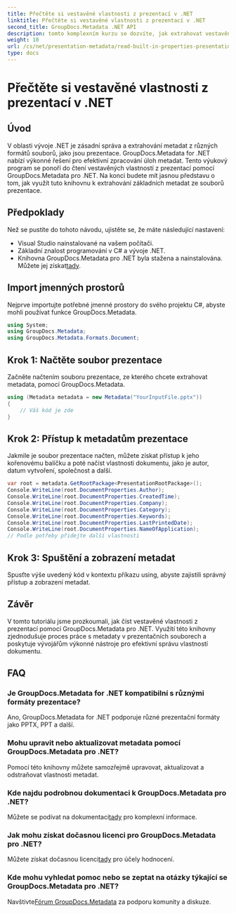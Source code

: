 ```yaml
---
title: Přečtěte si vestavěné vlastnosti z prezentací v .NET
linktitle: Přečtěte si vestavěné vlastnosti z prezentací v .NET
second_title: GroupDocs.Metadata .NET API
description: tomto komplexním kurzu se dozvíte, jak extrahovat vestavěné vlastnosti z prezentací pomocí GroupDocs.Metadata for .NET.
weight: 10
url: /cs/net/presentation-metadata/read-built-in-properties-presentations/
type: docs
---
```

# Přečtěte si vestavěné vlastnosti z prezentací v .NET

## Úvod
V oblasti vývoje .NET je zásadní správa a extrahování metadat z různých formátů souborů, jako jsou prezentace. GroupDocs.Metadata for .NET nabízí výkonné řešení pro efektivní zpracování úloh metadat. Tento výukový program se ponoří do čtení vestavěných vlastností z prezentací pomocí GroupDocs.Metadata pro .NET. Na konci budete mít jasnou představu o tom, jak využít tuto knihovnu k extrahování základních metadat ze souborů prezentace.
## Předpoklady
Než se pustíte do tohoto návodu, ujistěte se, že máte následující nastavení:
- Visual Studio nainstalované na vašem počítači.
- Základní znalost programování v C# a vývoje .NET.
-  Knihovna GroupDocs.Metadata pro .NET byla stažena a nainstalována. Můžete jej získat[tady](https://releases.groupdocs.com/metadata/net/).

## Import jmenných prostorů
Nejprve importujte potřebné jmenné prostory do svého projektu C#, abyste mohli používat funkce GroupDocs.Metadata.
```csharp
using System;
using GroupDocs.Metadata;
using GroupDocs.Metadata.Formats.Document;
```
## Krok 1: Načtěte soubor prezentace
Začněte načtením souboru prezentace, ze kterého chcete extrahovat metadata, pomocí GroupDocs.Metadata.
```csharp
using (Metadata metadata = new Metadata("YourInputFile.pptx"))
{
    // Váš kód je zde
}
```
## Krok 2: Přístup k metadatům prezentace
Jakmile je soubor prezentace načten, můžete získat přístup k jeho kořenovému balíčku a poté načíst vlastnosti dokumentu, jako je autor, datum vytvoření, společnost a další.
```csharp
var root = metadata.GetRootPackage<PresentationRootPackage>();
Console.WriteLine(root.DocumentProperties.Author);
Console.WriteLine(root.DocumentProperties.CreatedTime);
Console.WriteLine(root.DocumentProperties.Company);
Console.WriteLine(root.DocumentProperties.Category);
Console.WriteLine(root.DocumentProperties.Keywords);
Console.WriteLine(root.DocumentProperties.LastPrintedDate);
Console.WriteLine(root.DocumentProperties.NameOfApplication);
// Podle potřeby přidejte další vlastnosti
```
## Krok 3: Spuštění a zobrazení metadat
Spusťte výše uvedený kód v kontextu příkazu using, abyste zajistili správný přístup a zobrazení metadat.

## Závěr
V tomto tutoriálu jsme prozkoumali, jak číst vestavěné vlastnosti z prezentací pomocí GroupDocs.Metadata pro .NET. Využití této knihovny zjednodušuje proces práce s metadaty v prezentačních souborech a poskytuje vývojářům výkonné nástroje pro efektivní správu vlastností dokumentu.

## FAQ
### Je GroupDocs.Metadata for .NET kompatibilní s různými formáty prezentace?
Ano, GroupDocs.Metadata for .NET podporuje různé prezentační formáty jako PPTX, PPT a další.
### Mohu upravit nebo aktualizovat metadata pomocí GroupDocs.Metadata pro .NET?
Pomocí této knihovny můžete samozřejmě upravovat, aktualizovat a odstraňovat vlastnosti metadat.
### Kde najdu podrobnou dokumentaci k GroupDocs.Metadata pro .NET?
 Můžete se podívat na dokumentaci[tady](https://tutorials.groupdocs.com/metadata/net/) pro komplexní informace.
### Jak mohu získat dočasnou licenci pro GroupDocs.Metadata pro .NET?
 Můžete získat dočasnou licenci[tady](https://purchase.groupdocs.com/temporary-license/) pro účely hodnocení.
### Kde mohu vyhledat pomoc nebo se zeptat na otázky týkající se GroupDocs.Metadata pro .NET?
 Navštivte[Fórum GroupDocs.Metadata](https://forum.groupdocs.com/c/metadata/14) za podporu komunity a diskuze.